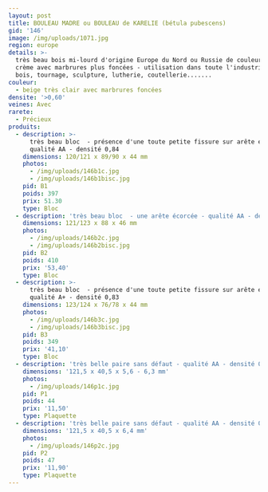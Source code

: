 ```yaml
---
layout: post
title: BOULEAU MADRE ou BOULEAU de KARELIE (bétula pubescens)
gid: '146'
image: /img/uploads/1071.jpg
region: europe
details: >-
  très beau bois mi-lourd d'origine Europe du Nord ou Russie de couleur blanc
  crème avec marbrures plus foncées - utilisation dans toute l'industrie du
  bois, tournage, sculpture, lutherie, coutellerie.......
couleur:
  - beige très clair avec marbrures foncées
densite: '>0,60'
veines: Avec
rarete:
  - Précieux
produits:
  - description: >-
      très beau bloc  - présence d'une toute petite fissure sur arête en bout -
      qualité AA - densité 0,84
    dimensions: 120/121 x 89/90 x 44 mm
    photos:
      - /img/uploads/146b1c.jpg
      - /img/uploads/146b1bisc.jpg
    pid: B1
    poids: 397
    prix: 51.30
    type: Bloc
  - description: 'très beau bloc  - une arête écorcée - qualité AA - densité 0,83'
    dimensions: 121/123 x 88 x 46 mm
    photos:
      - /img/uploads/146b2c.jpg
      - /img/uploads/146b2bisc.jpg
    pid: B2
    poids: 410
    prix: '53,40'
    type: Bloc
  - description: >-
      très beau bloc  - présence d'une toute petite fissure sur arête en bout -
      qualité A+ - densité 0,83
    dimensions: 123/124 x 76/78 x 44 mm
    photos:
      - /img/uploads/146b3c.jpg
      - /img/uploads/146b3bisc.jpg
    pid: B3
    poids: 349
    prix: '41,10'
    type: Bloc
  - description: 'très belle paire sans défaut - qualité AA - densité 0,78'
    dimensions: '121,5 x 40,5 x 5,6 - 6,3 mm'
    photos:
      - /img/uploads/146p1c.jpg
    pid: P1
    poids: 44
    prix: '11,50'
    type: Plaquette
  - description: 'très belle paire sans défaut - qualité AA - densité 0,74'
    dimensions: '121,5 x 40,5 x 6,4 mm'
    photos:
      - /img/uploads/146p2c.jpg
    pid: P2
    poids: 47
    prix: '11,90'
    type: Plaquette
---
```



